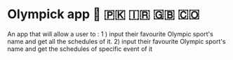 # Olympick app 🏴󠁧󠁢󠁷󠁬󠁳󠁿 🇵🇰 🇮🇷 🇬🇧 🇨🇴 
 
An app that will allow a user to :
 1 ) input their favourite Olympic sport's name and get all the schedules of it.
 2)  input their favourite Olympic sport's name  and get the schedules of specific event of it
